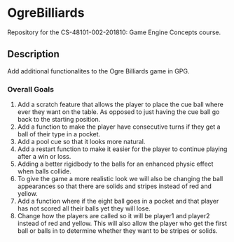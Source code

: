 # OgreBilliards
Repository for the CS-48101-002-201810: Game Engine Concepts course.

## Description
Add additional functionalites to the Ogre Billiards game in GPG. 

### Overall Goals
1.	Add a scratch feature that allows the player to place the cue ball where ever they want on the table.  As opposed to just having the cue ball go back to the starting position. 
2.	Add a function to make the player have consecutive turns if they get a ball of their type in a pocket. 
3.	Add a pool cue so that it looks more natural.
4.	Add a restart function to make it easier for the player to continue playing after a win or loss.
5.	Adding a better rigidbody to the balls for an enhanced physic effect when balls collide.
6.	To give the game a more realistic look we will also be changing the ball appearances so that there are solids and stripes instead of red and yellow. 
7.	Add a function where if the eight ball goes in a pocket and that player has not scored all their balls yet they will lose. 
8.	Change how the players are called so it will be player1 and player2 instead of red and yellow.  This will also allow the player who get the first ball or balls in to determine whether they want to be stripes or solids. 
